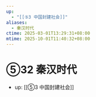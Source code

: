 ```yaml
---
up:
  - "[[⑤3 中国封建社会]]"
aliases:
  - 秦汉时代
ctime: 2025-03-01T13:29:31+08:00
mtime: 2025-10-01T11:40:32+08:00
---
```


# ⑤32 秦汉时代

- up: [[⑤3 中国封建社会]]
